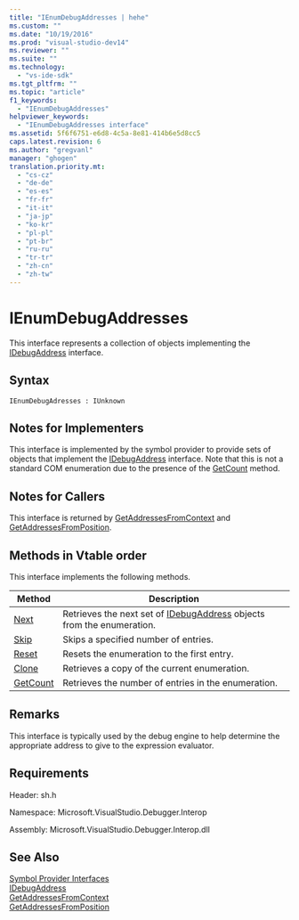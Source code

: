 ```yaml
---
title: "IEnumDebugAddresses | hehe"
ms.custom: ""
ms.date: "10/19/2016"
ms.prod: "visual-studio-dev14"
ms.reviewer: ""
ms.suite: ""
ms.technology: 
  - "vs-ide-sdk"
ms.tgt_pltfrm: ""
ms.topic: "article"
f1_keywords: 
  - "IEnumDebugAddresses"
helpviewer_keywords: 
  - "IEnumDebugAddresses interface"
ms.assetid: 5f6f6751-e6d8-4c5a-8e81-414b6e5d8cc5
caps.latest.revision: 6
ms.author: "gregvanl"
manager: "ghogen"
translation.priority.mt: 
  - "cs-cz"
  - "de-de"
  - "es-es"
  - "fr-fr"
  - "it-it"
  - "ja-jp"
  - "ko-kr"
  - "pl-pl"
  - "pt-br"
  - "ru-ru"
  - "tr-tr"
  - "zh-cn"
  - "zh-tw"
---
```

# IEnumDebugAddresses
This interface represents a collection of objects implementing the [IDebugAddress](../extensibility-debugger-reference/idebugaddress.md) interface.  
  
## Syntax  
  
```  
IEnumDebugAdresses : IUnknown  
```  
  
## Notes for Implementers  
 This interface is implemented by the symbol provider to provide sets of objects that implement the [IDebugAddress](../extensibility-debugger-reference/idebugaddress.md) interface. Note that this is not a standard COM enumeration due to the presence of the [GetCount](../extensibility-debugger-reference/ienumdebugaddresses--getcount.md) method.  
  
## Notes for Callers  
 This interface is returned by [GetAddressesFromContext](../extensibility-debugger-reference/idebugsymbolprovider--getaddressesfromcontext.md) and [GetAddressesFromPosition](../extensibility-debugger-reference/idebugsymbolprovider--getaddressesfromposition.md).  
  
## Methods in Vtable order  
 This interface implements the following methods.  
  
|Method|Description|  
|------------|-----------------|  
|[Next](../extensibility-debugger-reference/ienumdebugaddresses--next.md)|Retrieves the next set of [IDebugAddress](../extensibility-debugger-reference/idebugaddress.md) objects from the enumeration.|  
|[Skip](../extensibility-debugger-reference/ienumdebugaddresses--skip.md)|Skips a specified number of entries.|  
|[Reset](../extensibility-debugger-reference/ienumdebugaddresses--reset.md)|Resets the enumeration to the first entry.|  
|[Clone](../extensibility-debugger-reference/ienumdebugaddresses--clone.md)|Retrieves a copy of the current enumeration.|  
|[GetCount](../extensibility-debugger-reference/ienumdebugaddresses--getcount.md)|Retrieves the number of entries in the enumeration.|  
  
## Remarks  
 This interface is typically used by the debug engine to help determine the appropriate address to give to the expression evaluator.  
  
## Requirements  
 Header: sh.h  
  
 Namespace: Microsoft.VisualStudio.Debugger.Interop  
  
 Assembly: Microsoft.VisualStudio.Debugger.Interop.dll  
  
## See Also  
 [Symbol Provider Interfaces](../extensibility-debugger-reference/symbol-provider-interfaces.md)   
 [IDebugAddress](../extensibility-debugger-reference/idebugaddress.md)   
 [GetAddressesFromContext](../extensibility-debugger-reference/idebugsymbolprovider--getaddressesfromcontext.md)   
 [GetAddressesFromPosition](../extensibility-debugger-reference/idebugsymbolprovider--getaddressesfromposition.md)